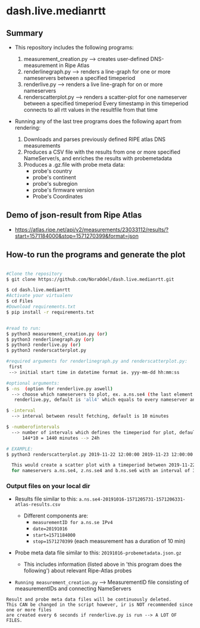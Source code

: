 # dash.live.medianrtt

## Summary

   * This repository includes the following programs:
        1. measurement_creation.py --> creates user-defined DNS-measurement in Ripe Atlas
        2. renderlinegraph.py --> renders a line-graph for one or more nameservers between a specified timeperiod
        3. renderlive.py --> renders a live line-graph for on or more nameservers
        4. renderscatterplot.py --> renders a scatter-plot for one nameserver between a specified timeperiod
           Every timestamp in this timeperiod connects to all rtt values in the resultfile from that time



   * Running any of the last tree programs does the following apart from rendering:
        1. Downloads and parses previously defined RIPE atlas DNS measurements
        2. Produces a CSV file with the results from one or more specified NameServer/s, and enriches the results with probemetadata
        3. Produces a .gz.file with probe meta data:
           * probe's country
           * probe's continent
           * probe's subregion
           * probe's firmware version
           * Probe's Coordinates


## Demo of json-result from Ripe Atlas
   * https://atlas.ripe.net/api/v2/measurements/23033112/results/?start=1571184000&stop=1571270399&format=json


## How-to run the programs and generate the plot

 ```bash

 #Clone the repository
 $ git clone https://github.com/NoraOdel/dash.live.medianrtt.git

 $ cd dash.live.medianrtt
 #Activate your virtualenv
 $ cd Files
 #Download requirements.txt
 $ pip install -r requirements.txt


 #read to run:
 $ python3 measurement_creation.py (or)
 $ python3 renderlinegraph.py (or)
 $ python3 renderlive.py (or)
 $ python3 renderscatterplot.py

 #required arguments for renderlinegraph.py and renderscatterplot.py:
  first
  --> initial start time in datetime format ie. yyy-mm-dd hh:mm:ss

 #optional arguments:
 $ -ns  (option for renderlive.py aswell)
   --> choose which nameservers to plot, ex. a.ns.se4 (the last element refers to IPv, 4 or 6)
    renderlive.py, default is 'all4' which equals to every nameserver and its IPv4 traffic
 
 $ -interval  
   --> interval between result fetching, default is 10 minutes

 $ -numberofintervals
   --> number of intervals which defines the timeperiod for plot, default is 144. If numberofintervals is 144 and interval is 10 the timeperiod will be:
       144*10 = 1440 minutes --> 24h

 # EXAMPLE:
 $ python3 renderscatterplot.py 2019-11-22 12:00:00 2019-11-23 12:00:00 -ns a.ns.se4 z.ns.se4 b.ns.se6 -interval 30

   This would create a scatter plot with a timeperiod between 2019-11-22 12:00:00 and 2019-11-23 12:00:00,
   for nameservers a.ns.se4, z.ns.se4 and b.ns.se6 with an interval of 30 minutes


  ```

### Output files on your local dir

   * Results file similar to this: ``a.ns.se4-20191016-1571205731-1571206331-atlas-results.csv``
      * Different components are:
         *  ``measurementID for a.ns.se IPv4``
         *  ``date=20191016``
         *  ``start=1571184000``
         *  ``stop=1571270399`` (each measurement has a duration of 10 min)

   * Probe meta data file similar to this: ``20191016-probemetadata.json.gz``
     * This includes information (listed above in 'this program does the following')
       about relevant Ripe-Atlas probes

   * ``Running measurement_creation.py`` --> MeasurementID file consisting of measurementIDs and connecting NameServers

    Result and probe meta data files will be continuously deleted. 
    This CAN be changed in the script however, ir is NOT recommended since one or more files 
    are created every 6 seconds if renderlive.py is run --> A LOT OF FILES.

